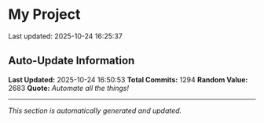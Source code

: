 # My Project


Last updated: 2025-10-24 16:25:37





















































































































































































































































































































































































































































































































































































































































































































































































































































































































































































































































































































































































































































































































































































































































































































































































































































































































































## Auto-Update Information

**Last Updated:** 2025-10-24 16:50:53
**Total Commits:** 1294
**Random Value:** 2683
**Quote:** _Automate all the things!_

---
_This section is automatically generated and updated._